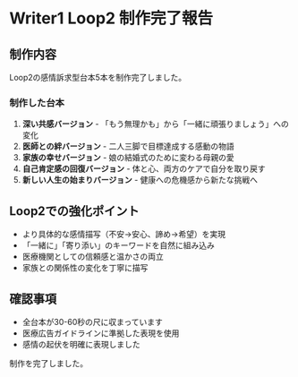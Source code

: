 # Writer1 Loop2 制作完了報告

## 制作内容
Loop2の感情訴求型台本5本を制作完了しました。

### 制作した台本
1. **深い共感バージョン** - 「もう無理かも」から「一緒に頑張りましょう」への変化
2. **医師との絆バージョン** - 二人三脚で目標達成する感動の物語
3. **家族の幸せバージョン** - 娘の結婚式のために変わる母親の愛
4. **自己肯定感の回復バージョン** - 体と心、両方のケアで自分を取り戻す
5. **新しい人生の始まりバージョン** - 健康への危機感から新たな挑戦へ

## Loop2での強化ポイント
- より具体的な感情描写（不安→安心、諦め→希望）を実現
- 「一緒に」「寄り添い」のキーワードを自然に組み込み
- 医療機関としての信頼感と温かさの両立
- 家族との関係性の変化を丁寧に描写

## 確認事項
- 全台本が30-60秒の尺に収まっています
- 医療広告ガイドラインに準拠した表現を使用
- 感情の起伏を明確に表現しました

制作を完了しました。